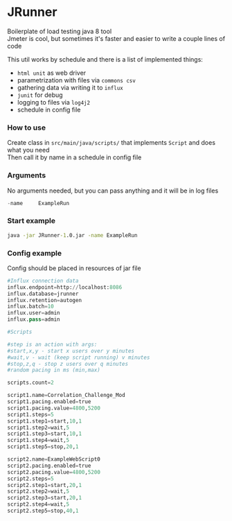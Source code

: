# JRunner  
Boilerplate of load testing java 8 tool  
Jmeter is cool, but sometimes it's faster and easier to write a couple lines of code  

This util works by schedule and there is a list of implemented things:  
* `html unit` as web driver  
* parametrization with files via `commons csv`  
* gathering data via writing it to `influx`  
* `junit` for debug  
* logging to files via `log4j2`  
* schedule in config file  

### How to use
Create class in `src/main/java/scripts/` that implements `Script` and does what you need  
Then call it by name in a schedule in config file


### Arguments  
No arguments needed, but you can pass anything and it will be in log files  
```java  
-name     ExampleRun  
```

### Start example  
```bat  
java -jar JRunner-1.0.jar -name ExampleRun  
```  

### Config example  
Config should be placed in resources of jar file   
```python  
#Influx connection data
influx.endpoint=http://localhost:8086
influx.database=jrunner
influx.retention=autogen
influx.batch=10
influx.user=admin
influx.pass=admin

#Scripts

#step is an action with args:
#start,x,y - start x users over y minutes
#wait,v - wait (keep script running) v minutes
#stop,z,q - stop z users over q minutes
#random pacing in ms (min,max)

scripts.count=2

script1.name=Correlation_Challenge_Mod
script1.pacing.enabled=true
script1.pacing.value=4800,5200
script1.steps=5
script1.step1=start,10,1
script1.step2=wait,5
script1.step3=start,10,1
script1.step4=wait,5
script1.step5=stop,20,1

script2.name=ExampleWebScript0
script2.pacing.enabled=true
script2.pacing.value=4800,5200
script2.steps=5
script2.step1=start,20,1
script2.step2=wait,5
script2.step3=start,20,1
script2.step4=wait,5
script2.step5=stop,40,1
```
